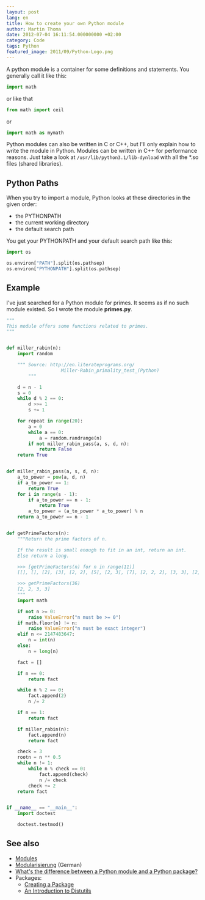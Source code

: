 ```yaml
---
layout: post
lang: en
title: How to create your own Python module
author: Martin Thoma
date: 2012-07-04 16:11:54.000000000 +02:00
category: Code
tags: Python
featured_image: 2011/09/Python-Logo.png
---
```

A python module is a container for some definitions and statements. You generally call it like this:
```python
import math
```
or like that
```python
from math import ceil
```
or
```python
import math as mymath
```

Python modules can also be written in C or C++, but I'll only explain how to write the module in Python. Modules can be written in C++ for performance reasons. Just take a look at <code>/usr/lib/python3.1/lib-dynload</code> with all the *.so files (shared libraries).

<h2>Python Paths</h2>
When you try to import a module, Python looks at these directories in the given order:
<ul>
  <li>the PYTHONPATH</li>
  <li>the current working directory</li>
  <li>the default search path</li>
</ul>

You get your PYTHONPATH and your default search path like this:
```python
import os

os.environ["PATH"].split(os.pathsep)
os.environ["PYTHONPATH"].split(os.pathsep)
```

<h2>Example</h2>
I've just searched for a Python module for primes. It seems as if no such module existed. So I wrote the module <strong>primes.py</strong>.

```python
"""
This module offers some functions related to primes.
"""


def miller_rabin(n):
    import random

    """ Source: http://en.literateprograms.org/
                    Miller-Rabin_primality_test_(Python)
        """

    d = n - 1
    s = 0
    while d % 2 == 0:
        d >>= 1
        s += 1

    for repeat in range(20):
        a = 0
        while a == 0:
            a = random.randrange(n)
        if not miller_rabin_pass(a, s, d, n):
            return False
    return True


def miller_rabin_pass(a, s, d, n):
    a_to_power = pow(a, d, n)
    if a_to_power == 1:
        return True
    for i in range(s - 1):
        if a_to_power == n - 1:
            return True
        a_to_power = (a_to_power * a_to_power) % n
    return a_to_power == n - 1


def getPrimeFactors(n):
    """Return the prime factors of n.

    If the result is small enough to fit in an int, return an int.
    Else return a long.

    >>> [getPrimeFactors(n) for n in range(11)]
    [[], [], [2], [3], [2, 2], [5], [2, 3], [7], [2, 2, 2], [3, 3], [2, 5]]

    >>> getPrimeFactors(36)
    [2, 2, 3, 3]
    """
    import math

    if not n >= 0:
        raise ValueError("n must be >= 0")
    if math.floor(n) != n:
        raise ValueError("n must be exact integer")
    elif n <= 2147483647:
        n = int(n)
    else:
        n = long(n)

    fact = []

    if n == 0:
        return fact

    while n % 2 == 0:
        fact.append(2)
        n /= 2

    if n == 1:
        return fact

    if miller_rabin(n):
        fact.append(n)
        return fact

    check = 3
    rootn = n ** 0.5
    while n != 1:
        while n % check == 0:
            fact.append(check)
            n /= check
        check += 2
    return fact


if __name__ == "__main__":
    import doctest

    doctest.testmod()
```

<h2>See also</h2>
<ul>
  <li><a href="http://docs.python.org/tutorial/modules.html">Modules</a></li>
  <li><a href="http://www.python-kurs.eu/modularisierung.php">Modularisierung</a> (German)</li>
  <li><a href="http://stackoverflow.com/q/7948494/562769">What's the difference between a Python module and a Python package?</a></li>
  <li>Packages:
      <ul>
          <li><a href="http://guide.python-distribute.org/creation.html">Creating a Package</a></li>
          <li><a href="http://docs.python.org/distutils/introduction.html">An Introduction to Distutils</a></li>
      </ul>
  </li>
</ul>
